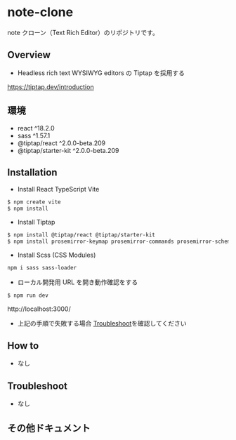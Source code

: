 # note-clone

note クローン（Text Rich Editor）のリポジトリです。

## Overview

- Headless rich text WYSIWYG editors の Tiptap を採用する

https://tiptap.dev/introduction

## 環境

- react ^18.2.0
- sass ^1.57.1
- @tiptap/react ^2.0.0-beta.209
- @tiptap/starter-kit ^2.0.0-beta.209

## Installation

- Install React TypeScript Vite

```bash
$ npm create vite
$ npm install
```

- Install Tiptap

```bash
$ npm install @tiptap/react @tiptap/starter-kit
$ npm install prosemirror-keymap prosemirror-commands prosemirror-schema-list prosemirror-history prosemirror-dropcursor prosemirror-gapcursor
```

- Install Scss (CSS Modules)

```bash
npm i sass sass-loader
```

- ローカル開発用 URL を開き動作確認をする

```bash
$ npm run dev
```

http://localhost:3000/

- 上記の手順で失敗する場合 [Troubleshoot](#Troubleshoot)を確認してください

## How to

- なし

## Troubleshoot

- なし

## その他ドキュメント
